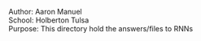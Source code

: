 Author: Aaron Manuel<br/>
School: Holberton Tulsa<br/>
Purpose: This directory hold the answers/files to RNNs<br/>
